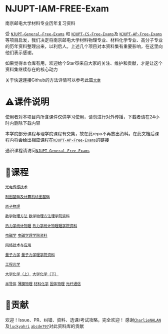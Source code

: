 # NJUPT-IAM-FREE-Exam
南京邮电大学材料专业历年复习资料

受 [`NJUPT-General-Free-Exams`](https://github.com/NJUPTFreeExams/NJUPT-General-Free-Exams) 和 [`NJUPT-CS-Free-Exams`](https://github.com/NJUPTFreeExams/NJUPT-CS-FREE)及 [`NJUPT-AP-Free-Exams`](https://github.com/lemoxiao/NJUPT-AP-Free-Exams) 等项目启发，我们决定将南京邮电大学材料物理专业、材料化学专业、高分子专业的历年资料整理出来，以利后人。上述几个项目对本资料集有重要影响，在这里向他们表示感谢。

如果觉得本仓库有用，欢迎给个Star😼来自大家的关注、维护和贡献，才是让这个资料集继续存在的核心动力

关于快速连接Github的方法详情可以参考此篇[`文章`](https://blog.csdn.net/m0_46154942/article/details/105278780)

# ⚠课件说明

使用者对本项目内所含课件仅供学习使用，请勿进行对外传播，下载者请在24小时内删除下载内容

本学院部分课程与理学院课程有交集，故在此repo不再放出资料。在此文档后课程内将会给出相应课程在[`NJUPT-AP-Free-Exams`](https://github.com/lemoxiao/NJUPT-AP-Free-Exams)的链接

通识课程请访问[`NJUPT-General-Free-Exams`](https://github.com/NJUPTFreeExams/NJUPT-General-Free-Exams)


# 📍课程

[`光电传感技术`](./光电传感技术/)

[`制图基础及计算机绘图基础`](./制图基础及计算机绘图/)

[`原子物理`](./原子物理/)

[`数学物理方法`](./数学物理方法/)
[`数学物理方法理学院资料`](https://github.com/lemoxiao/NJUPT-AP-Free-Exams/tree/master/%E5%A4%A7%E4%BA%8C%E4%B8%8B/%E6%95%B0%E5%AD%A6%E7%89%A9%E7%90%86%E6%96%B9%E6%B3%95)

[`热力学统计物理`](./热力学统计物理/)
[`热力学统计物理理学院资料`](https://github.com/lemoxiao/NJUPT-AP-Free-Exams/tree/master/%E5%A4%A7%E4%B8%89%E4%B8%8A/%E7%83%AD%E5%8A%9B%E7%BB%9F%E8%AE%A1)

[`电磁学`](./电磁学/)
[`电磁学理学院资料`](https://github.com/lemoxiao/NJUPT-AP-Free-Exams/tree/master/%E5%A4%A7%E4%BA%8C%E4%B8%8A/%E7%94%B5%E7%A3%81%E5%AD%A6)


[`网络技术与应用`](./网络技术与应用/)

[`量子力学`](./量子力学/)
[`量子力学理学院资料`](https://github.com/lemoxiao/NJUPT-AP-Free-Exams/tree/master/%E5%A4%A7%E4%B8%89%E4%B8%8B/%E9%87%8F%E5%AD%90%E5%8A%9B%E5%AD%A6)

[`工程光学`](./工程光学/)

[`大学化学（上）`](./大学化学（上）/)
[`大学化学（下）`](./大学化学（下）/)

[`半导体`](./半导体/)
[`薄膜物理`](./薄膜物理/)
[`材料化学`](./材料化学/)
[`固体物理`](./固体物理/)
[`光纤通信`](./光纤通信/)

# 🥇贡献

欢迎！Issue、PR、纠错、资料、选课/考试攻略，完全欢迎！
感谢[`CharlieNALAN`](https://github.com/CharlieNALAN)
及[`luckyahri`](https://github.com/luckyahri)
[`abcde797`](https://github.com/abcde797)对此资料库的贡献


